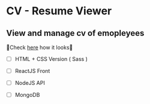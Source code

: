 # CV - Resume Viewer
## View and manage cv of emopleyees

👀Check [here](https://tariktarik.github.io/cv-viewer/) how it looks👀

- [ ] HTML + CSS Version ( Sass )
- [ ] ReactJS Front
- [ ] NodeJS API
- [ ] MongoDB




